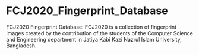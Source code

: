 # FCJ2020_Fingerprint_Database
FCJ2020 Fingerprint Database: FCJ2020 is a collection of fingerprint images created by the contribution of the students of the Computer Science and Engineering department in Jatiya Kabi Kazi Nazrul Islam University, Bangladesh.

